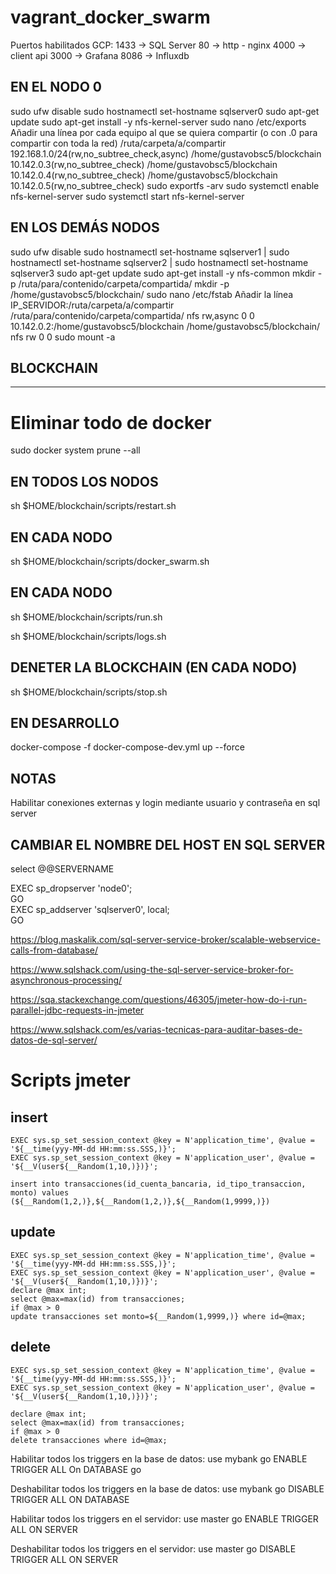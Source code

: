 # vagrant_docker_swarm

Puertos habilitados GCP:
1433 -> SQL Server
80 -> http - nginx
4000 -> client api
3000 -> Grafana
8086 -> Influxdb

EN EL NODO 0
---------------------------------------------------------------------------------------
sudo ufw disable
sudo hostnamectl set-hostname sqlserver0
sudo apt-get update
sudo apt-get install -y nfs-kernel-server
sudo nano /etc/exports
Añadir una línea por cada equipo al que se quiera compartir (o con .0 para compartir con toda la red)
/ruta/carpeta/a/compartir 192.168.1.0/24(rw,no_subtree_check,async)
/home/gustavobsc5/blockchain 10.142.0.3(rw,no_subtree_check)
/home/gustavobsc5/blockchain 10.142.0.4(rw,no_subtree_check)
/home/gustavobsc5/blockchain 10.142.0.5(rw,no_subtree_check)
sudo exportfs -arv
sudo systemctl enable nfs-kernel-server
sudo systemctl start nfs-kernel-server


EN LOS DEMÁS NODOS
----------------------------------------------------------------------------------------
sudo ufw disable
sudo hostnamectl set-hostname sqlserver1 | sudo hostnamectl set-hostname sqlserver2 | sudo hostnamectl set-hostname sqlserver3
sudo apt-get update
sudo apt-get install -y nfs-common
mkdir -p /ruta/para/contenido/carpeta/compartida/
mkdir -p /home/gustavobsc5/blockchain/
sudo nano /etc/fstab
Añadir la línea
IP_SERVIDOR:/ruta/carpeta/a/compartir /ruta/para/contenido/carpeta/compartida/ nfs rw,async 0 0
10.142.0.2:/home/gustavobsc5/blockchain /home/gustavobsc5/blockchain/ nfs rw 0 0
sudo mount -a

BLOCKCHAIN
----------------------------------------------------------------------------------------
----------------------------------------------------------------------------------------

# Eliminar todo de docker
sudo docker system prune --all

EN TODOS LOS NODOS
----------------------------------------------------------------------------------------
sh $HOME/blockchain/scripts/restart.sh

EN CADA NODO
---------------------------------------------------------------------------------------
sh $HOME/blockchain/scripts/docker_swarm.sh

EN CADA NODO
------------------------------------------------------------------------------------------
sh $HOME/blockchain/scripts/run.sh

sh $HOME/blockchain/scripts/logs.sh

DENETER LA BLOCKCHAIN (EN CADA NODO)
------------------------------------------------------------------------------------------
sh $HOME/blockchain/scripts/stop.sh

EN DESARROLLO
------------------------------------------------------------------------------------------
docker-compose -f docker-compose-dev.yml up --force

NOTAS
------------------------------------------------------------------------------------------
Habilitar conexiones externas y login mediante usuario y contraseña en sql server

CAMBIAR EL NOMBRE DEL HOST EN SQL SERVER
------------------------------------------------------------------------------------------
select @@SERVERNAME

EXEC sp_dropserver 'node0';  
GO  
EXEC sp_addserver 'sqlserver0', local;  
GO


https://blog.maskalik.com/sql-server-service-broker/scalable-webservice-calls-from-database/

https://www.sqlshack.com/using-the-sql-server-service-broker-for-asynchronous-processing/

https://sqa.stackexchange.com/questions/46305/jmeter-how-do-i-run-parallel-jdbc-requests-in-jmeter

https://www.sqlshack.com/es/varias-tecnicas-para-auditar-bases-de-datos-de-sql-server/


# Scripts jmeter

insert
------------------------------------------------------------------------------------------
```
EXEC sys.sp_set_session_context @key = N'application_time', @value = '${__time(yyy-MM-dd HH:mm:ss.SSS,)}';
EXEC sys.sp_set_session_context @key = N'application_user', @value = '${__V(user${__Random(1,10,)})}';

insert into transacciones(id_cuenta_bancaria, id_tipo_transaccion, monto) values (${__Random(1,2,)},${__Random(1,2,)},${__Random(1,9999,)})
```

update
------------------------------------------------------------------------------------------
```
EXEC sys.sp_set_session_context @key = N'application_time', @value = '${__time(yyy-MM-dd HH:mm:ss.SSS,)}';
EXEC sys.sp_set_session_context @key = N'application_user', @value = '${__V(user${__Random(1,10,)})}';
declare @max int;
select @max=max(id) from transacciones;
if @max > 0
update transacciones set monto=${__Random(1,9999,)} where id=@max;
```

delete
------------------------------------------------------------------------------------------
```
EXEC sys.sp_set_session_context @key = N'application_time', @value = '${__time(yyy-MM-dd HH:mm:ss.SSS,)}';
EXEC sys.sp_set_session_context @key = N'application_user', @value = '${__V(user${__Random(1,10,)})}';

declare @max int;
select @max=max(id) from transacciones;
if @max > 0
delete transacciones where id=@max;
```

Habilitar todos los triggers en la base de datos:
use mybank
go
ENABLE TRIGGER ALL On DATABASE
go

Deshabilitar todos los triggers en la base de datos:
use mybank
go
DISABLE TRIGGER ALL ON DATABASE

Habilitar todos los triggers en el servidor:
use master
go
ENABLE TRIGGER ALL ON SERVER

Deshabilitar todos los triggers en el servidor:
use master
go
DISABLE TRIGGER ALL ON SERVER